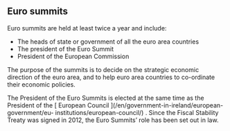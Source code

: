 ##  Euro summits

Euro summits are held at least twice a year and include:

  * The heads of state or government of all the euro area countries 
  * The president of the Euro Summit 
  * President of the European Commission 

The purpose of the summits is to decide on the strategic economic direction of
the euro area, and to help euro area countries to co-ordinate their economic
policies.

The President of the Euro Summits is elected at the same time as the President
of the [ European Council ](/en/government-in-ireland/european-government/eu-
institutions/european-council/) . Since the Fiscal Stability Treaty was signed
in 2012, the Euro Summits’ role has been set out in law.
